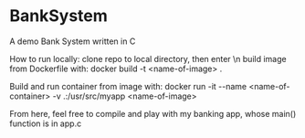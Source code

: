 # BankSystem
A demo Bank System written in C

How to run locally:
clone repo to local directory, then enter
\n
build image from Dockerfile  with:
docker build -t \<name-of-image\> .

Build and run container from image with:
docker run -it --name \<name-of-container\> -v .:/usr/src/myapp \<name-of-image\>

From here, feel free to compile and play with my banking app, whose main() function  is in app.c 
